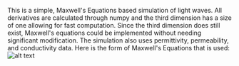 This is a simple, Maxwell's Equations based simulation of light waves. All derivatives are calculated through numpy and the third dimension has a size of one allowing for fast computation. Since the third dimension does still exist, Maxwell's equations could be implemented without needing significant modification. The simulation also uses permittivity, permeability, and conductivity data. Here is the form of Maxwell's Equations that is used:
![alt text](https://www.maxwells-equations.com/EH-maxwells.gif)

